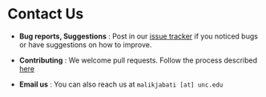 # Contact Us

* **Bug reports, Suggestions** : Post in our [issue tracker](https://github.com/CS2103JAN2017-F11-B3/main/issues)
  if you noticed bugs or have suggestions on how to improve.

* **Contributing** : We welcome pull requests. Follow the process described [here](https://github.com/oss-generic/process)

* **Email us** : You can also reach us at `malikjabati [at] unc.edu`
